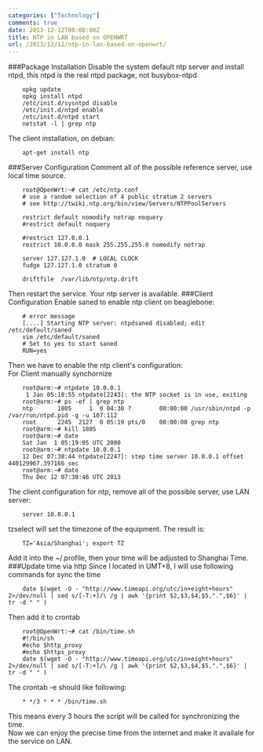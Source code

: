 ```yaml
---
categories: ["Technology"]
comments: true
date: 2013-12-12T00:00:00Z
title: NTP in LAN based on OPENWRT
url: /2013/12/12/ntp-in-lan-based-on-openwrt/
---
```


###Package Installation
Disable the system default ntp server and install ntpd, this ntpd is the real ntpd package, not busybox-ntpd

```
	opkg update
	opkg install ntpd
	/etc/init.d/sysntpd disable
	/etc/init.d/ntpd enable
	/etc/init.d/ntpd start
	netstat -l | grep ntp

```
The client installation, on debian:

```
	apt-get install ntp

```
###Server Configuration
Comment all of the possible reference server, use local time source.

```
	root@OpenWrt:~# cat /etc/ntp.conf 
	# use a random selection of 4 public stratum 2 servers
	# see http://twiki.ntp.org/bin/view/Servers/NTPPoolServers
	
	restrict default nomodify notrap noquery
	#restrict default noquery
	
	#restrict 127.0.0.1
	restrict 10.0.0.0 mask 255.255.255.0 nomodify notrap
	
	server 127.127.1.0	# LOCAL CLOCK
	fudge 127.127.1.0 stratum 0
	
	driftfile  /var/lib/ntp/ntp.drift

```
Then restart the service. Your ntp server is available. 
###Client Configuration
Enable saned to enable ntp client on beaglebone:

```
	# error message
	[....] Starting NTP server: ntpdsaned disabled; edit /etc/default/saned
	vim /etc/default/saned 
	# Set to yes to start saned
	RUN=yes

```
Then we have to enable the ntp client's configuration:     
For Client manually synchornize

```
	root@arm:~# ntpdate 10.0.0.1
	 1 Jan 05:18:55 ntpdate[2243]: the NTP socket is in use, exiting
	root@arm:~# ps -ef | grep ntp
	ntp       1805     1  0 04:30 ?        00:00:00 /usr/sbin/ntpd -p /var/run/ntpd.pid -g -u 107:112
	root      2245  2127  0 05:19 pts/0    00:00:00 grep ntp
	root@arm:~# kill 1805
	root@arm:~# date
	Sat Jan  1 05:19:05 UTC 2000
	root@arm:~# ntpdate 10.0.0.1
	12 Dec 07:38:44 ntpdate[2247]: step time server 10.0.0.1 offset 440129967.397166 sec
	root@arm:~# date
	Thu Dec 12 07:38:46 UTC 2013

```
The client configuration for ntp, remove all of the possible server, use LAN server:

```
	server 10.0.0.1

```
tzselect will set the timezone of the equipment. The result is: 

```
	TZ='Asia/Shanghai'; export TZ

```
Add it into the ~/.profile, then your time will be adjusted to Shanghai Time. 	
###Update time via http
Since I located in UMT+8, I will use following commands for sync the time

```
	date $(wget -O - "http://www.timeapi.org/utc/in+eight+hours" 2>/dev/null | sed s/[-T:+]/\ /g | awk '{print $2,$3,$4,$5,".",$6}' | tr -d " " )

```
Then add it to crontab

```
	root@OpenWrt:~# cat /bin/time.sh 
	#!/bin/sh
	#echo $http_proxy
	#echo $https_proxy
	date $(wget -O - "http://www.timeapi.org/utc/in+eight+hours" 2>/dev/null | sed s/[-T:+]/\ /g | awk '{print $2,$3,$4,$5,".",$6}' | tr -d " " )

```
The crontab -e should like following:

```
	* */3 * * * /bin/time.sh

```
This means every 3 hours the script will be called for synchronizing the time.     
Now we can enjoy the precise time from the internet and make it availale for the service on LAN. 
